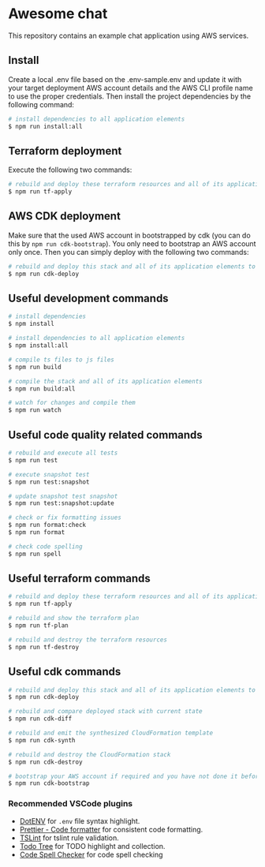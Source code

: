 # Awesome chat

This repository contains an example chat application using AWS services.

## Install

Create a local .env file based on the .env-sample.env and update it with your target deployment AWS account details and the AWS CLI profile name to use the proper credentials. Then install the project dependencies by the following command:

```bash
# install dependencies to all application elements
$ npm run install:all
```

## Terraform deployment

Execute the following two commands:

```bash
# rebuild and deploy these terraform resources and all of its application elements to your configured (or default) AWS account/region
$ npm run tf-apply
```

## AWS CDK deployment

Make sure that the used AWS account in bootstrapped by cdk (you can do this by `npm run cdk-bootstrap`). You only need to bootstrap an AWS account only once. Then you can simply deploy with the following two commands:

```bash
# rebuild and deploy this stack and all of its application elements to your configured (or default) AWS account/region
$ npm run cdk-deploy
```

## Useful development commands

```bash
# install dependencies
$ npm install

# install dependencies to all application elements
$ npm install:all

# compile ts files to js files
$ npm run build

# compile the stack and all of its application elements
$ npm run build:all

# watch for changes and compile them
$ npm run watch
```

## Useful code quality related commands

```bash
# rebuild and execute all tests
$ npm run test

# execute snapshot test
$ npm run test:snapshot

# update snapshot test snapshot
$ npm run test:snapshot:update

# check or fix formatting issues
$ npm run format:check
$ npm run format

# check code spelling
$ npm run spell
```

## Useful terraform commands

```bash
# rebuild and deploy these terraform resources and all of its application elements to your configured (or default) AWS account/region
$ npm run tf-apply

# rebuild and show the terraform plan
$ npm run tf-plan

# rebuild and destroy the terraform resources
$ npm run tf-destroy
```

## Useful cdk commands

```bash
# rebuild and deploy this stack and all of its application elements to your configured (or default) AWS account/region
$ npm run cdk-deploy

# rebuild and compare deployed stack with current state
$ npm run cdk-diff

# rebuild and emit the synthesized CloudFormation template
$ npm run cdk-synth

# rebuild and destroy the CloudFormation stack
$ npm run cdk-destroy

# bootstrap your AWS account if required and you have not done it before
$ npm run cdk-bootstrap
```

### Recommended VSCode plugins

-   [DotENV](https://marketplace.visualstudio.com/items?itemName=mikestead.dotenv) for `.env` file syntax highlight.
-   [Prettier - Code formatter](https://marketplace.visualstudio.com/items?itemName=esbenp.prettier-vscode) for consistent code formatting.
-   [TSLint](https://marketplace.visualstudio.com/items?itemName=ms-vscode.vscode-typescript-tslint-plugin) for tslint rule validation.
-   [Todo Tree](https://marketplace.visualstudio.com/items?itemName=Gruntfuggly.todo-tree) for TODO highlight and collection.
-   [Code Spell Checker](https://marketplace.visualstudio.com/items?itemName=streetsidesoftware.code-spell-checker) for code spell checking
